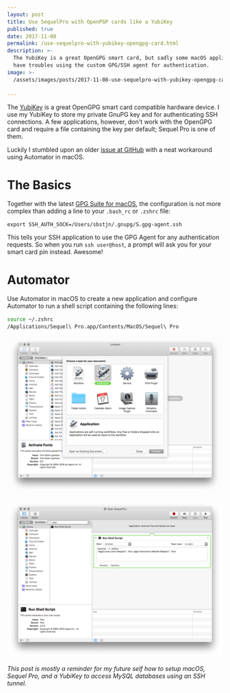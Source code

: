 ```yaml
---
layout: post
title: Use SequelPro with OpenPGP cards like a YubiKey
published: true
date: 2017-11-08
permalink: /use-sequelpro-with-yubikey-opengpg-card.html
description: >-
  The YubiKey is a great OpenGPG smart card, but sadly some macOS applications (like Sequel Pro) 
  have troubles using the custom GPG/SSH agent for authentication.
image: >-
  /assets/images/posts/2017-11-08-use-sequelpro-with-yubikey-opengpg-card/splash.jpg

---
```


The [YubiKey](https://www.yubico.com/products/yubikey-hardware/yubikey4/) is a great OpenGPG smart card compatible hardware device. I use my YubiKey to store my private GnuPG key and for authenticating SSH connections. A few applications, however, don't work with the OpenGPG card and require a file containing the key per default; Sequel Pro is one of them.

Luckily I stumbled upon an older [issue at GitHub](https://github.com/sequelpro/sequelpro/issues/2619) with a neat workaround using Automator in macOS.

# The Basics

Together with the latest [GPG Suite for macOS](https://gpgtools.org/), the configuration is not more complex than adding a line to your `.bash_rc` or  `.zshrc` file:

```
export SSH_AUTH_SOCK=/Users/sbstjn/.gnupg/S.gpg-agent.ssh
```

This tells your SSH application to use the GPG Agent for any authentication requests. So when you run `ssh user@host`, a prompt will ask you for your smart card pin instead. Awesome!

# Automator

Use Automator in macOS to create a new application and configure Automator to run a shell script containing the following lines:

```bash
source ~/.zshrc
/Applications/Sequel\ Pro.app/Contents/MacOS/Sequel\ Pro
```

![Automator: Create Application](/assets/images/posts/2017-11-08-use-sequelpro-with-yubikey-opengpg-card/automator-application.png)

![Automator: Run Shell Script](/assets/images/posts/2017-11-08-use-sequelpro-with-yubikey-opengpg-card/automator-run-shell.png)

*This post is mostly a reminder for my future self how to setup macOS, Sequel Pro, and a YubiKey to access MySQL databases using an SSH tunnel.*